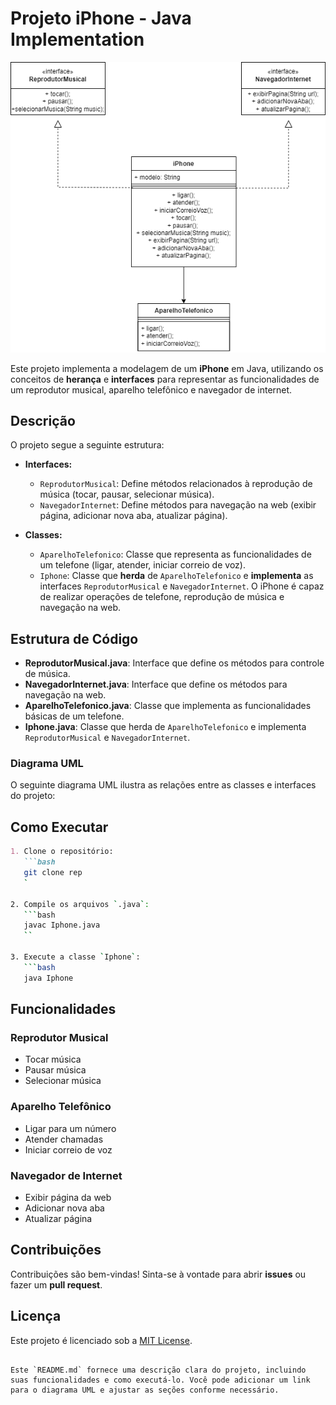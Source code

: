 # Projeto iPhone - Java Implementation

![UML Diagram](./ModelandoIPhone/iPhone.png)

Este projeto implementa a modelagem de um **iPhone** em Java, utilizando os conceitos de **herança** e **interfaces** para representar as funcionalidades de um reprodutor musical, aparelho telefônico e navegador de internet.

## Descrição

O projeto segue a seguinte estrutura:

- **Interfaces:**
  - `ReprodutorMusical`: Define métodos relacionados à reprodução de música (tocar, pausar, selecionar música).
  - `NavegadorInternet`: Define métodos para navegação na web (exibir página, adicionar nova aba, atualizar página).
  
- **Classes:**
  - `AparelhoTelefonico`: Classe que representa as funcionalidades de um telefone (ligar, atender, iniciar correio de voz).
  - `Iphone`: Classe que **herda** de `AparelhoTelefonico` e **implementa** as interfaces `ReprodutorMusical` e `NavegadorInternet`. O iPhone é capaz de realizar operações de telefone, reprodução de música e navegação na web.

## Estrutura de Código

- **ReprodutorMusical.java**: Interface que define os métodos para controle de música.
- **NavegadorInternet.java**: Interface que define os métodos para navegação na web.
- **AparelhoTelefonico.java**: Classe que implementa as funcionalidades básicas de um telefone.
- **Iphone.java**: Classe que herda de `AparelhoTelefonico` e implementa `ReprodutorMusical` e `NavegadorInternet`.

### Diagrama UML

O seguinte diagrama UML ilustra as relações entre as classes e interfaces do projeto:

## Como Executar
```markdown
1. Clone o repositório:
   ```bash
   git clone rep
   `

2. Compile os arquivos `.java`:
   ```bash
   javac Iphone.java
   ``

3. Execute a classe `Iphone`:
   ```bash
   java Iphone
   ```

## Funcionalidades

### Reprodutor Musical
- Tocar música
- Pausar música
- Selecionar música

### Aparelho Telefônico
- Ligar para um número
- Atender chamadas
- Iniciar correio de voz

### Navegador de Internet
- Exibir página da web
- Adicionar nova aba
- Atualizar página

## Contribuições

Contribuições são bem-vindas! Sinta-se à vontade para abrir **issues** ou fazer um **pull request**.

## Licença

Este projeto é licenciado sob a [MIT License](LICENSE).
```

Este `README.md` fornece uma descrição clara do projeto, incluindo suas funcionalidades e como executá-lo. Você pode adicionar um link para o diagrama UML e ajustar as seções conforme necessário.
